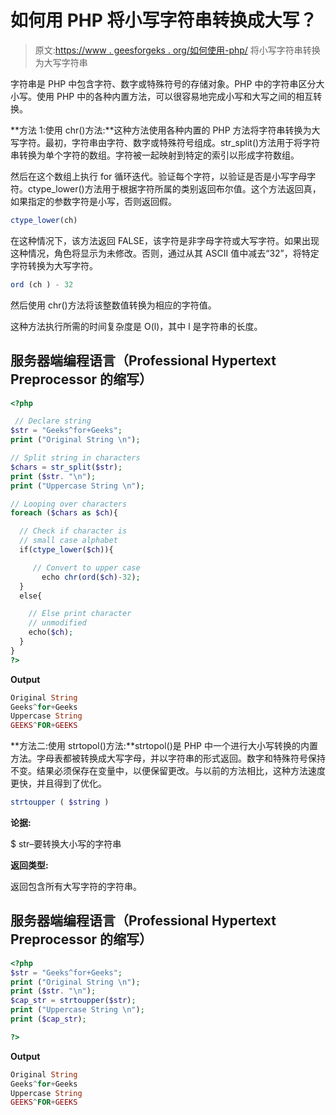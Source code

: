 # 如何用 PHP 将小写字符串转换成大写？

> 原文:[https://www . geesforgeks . org/如何使用-php/](https://www.geeksforgeeks.org/how-to-convert-lowercase-string-to-uppercase-using-php/) 将小写字符串转换为大写字符串

字符串是 PHP 中包含字符、数字或特殊符号的存储对象。PHP 中的字符串区分大小写。使用 PHP 中的各种内置方法，可以很容易地完成小写和大写之间的相互转换。

**方法 1:使用 chr()方法:**这种方法使用各种内置的 PHP 方法将字符串转换为大写字符。最初，字符串由字符、数字或特殊符号组成。str_split()方法用于将字符串转换为单个字符的数组。字符被一起映射到特定的索引以形成字符数组。

然后在这个数组上执行 for 循环迭代。验证每个字符，以验证是否是小写字母字符。ctype_lower()方法用于根据字符所属的类别返回布尔值。这个方法返回真，如果指定的参数字符是小写，否则返回假。

```php
ctype_lower(ch)
```

在这种情况下，该方法返回 FALSE，该字符是非字母字符或大写字符。如果出现这种情况，角色将显示为未修改。否则，通过从其 ASCII 值中减去“32”，将特定字符转换为大写字符。

```php
ord (ch ) - 32
```

然后使用 chr()方法将该整数值转换为相应的字符值。

这种方法执行所需的时间复杂度是 O(l)，其中 l 是字符串的长度。

## 服务器端编程语言（Professional Hypertext Preprocessor 的缩写）

```php
<?php

 // Declare string
$str = "Geeks^for+Geeks";
print ("Original String \n");

// Split string in characters
$chars = str_split($str);
print ($str. "\n");
print ("Uppercase String \n");

// Looping over characters
foreach ($chars as $ch){

  // Check if character is 
  // small case alphabet
  if(ctype_lower($ch)){

     // Convert to upper case
       echo chr(ord($ch)-32);
  }
  else{

    // Else print character
    // unmodified
    echo($ch);
  }
}
?>
```

**Output**

```php
Original String 
Geeks^for+Geeks
Uppercase String 
GEEKS^FOR+GEEKS
```

**方法二:使用 strtopol()方法:**strtopol()是 PHP 中一个进行大小写转换的内置方法。字母表都被转换成大写字母，并以字符串的形式返回。数字和特殊符号保持不变。结果必须保存在变量中，以便保留更改。与以前的方法相比，这种方法速度更快，并且得到了优化。

```php
strtoupper ( $string ) 
```

**论据:**

$ str–要转换大小写的字符串

**返回类型:**

返回包含所有大写字符的字符串。

## 服务器端编程语言（Professional Hypertext Preprocessor 的缩写）

```php
<?php
$str = "Geeks^for+Geeks";
print ("Original String \n");
print ($str. "\n");
$cap_str = strtoupper($str);
print ("Uppercase String \n");
print ($cap_str);

?>
```

**Output**

```php
Original String 
Geeks^for+Geeks
Uppercase String 
GEEKS^FOR+GEEKS
```